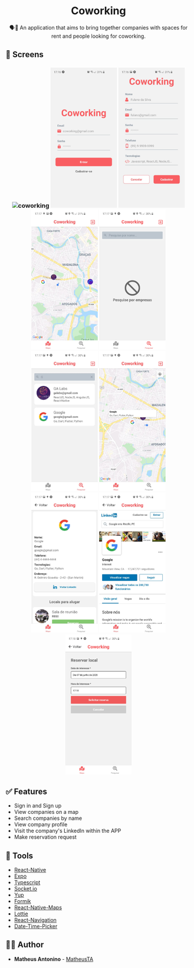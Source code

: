<h1 align="center">
  <strong>Coworking</strong>
</h1>

<p align="center">
🗣👥 An application that aims to bring together companies with spaces for rent and people looking for coworking.
</p>

## 🎨 Screens

<h3 align="center">
  <img alt="coworking" 
    src="./screenshots/rec1.gif?raw=true" width="180px"/>
  <img alt="coworking" 
    src="./screenshots/screen8.png?raw=true" width="180px"/>
  <img alt="coworking" 
    src="./screenshots/screen9.png?raw=true" width="180px"/>
  <img alt="coworking" 
    src="./screenshots/screen7.png?raw=true" width="180px"/>
  <img alt="coworking" 
    src="./screenshots/screen6.png?raw=true" width="180px"/>
  <img alt="coworking" 
    src="./screenshots/screen5.png?raw=true" width="180px"/>
  <img alt="coworking" 
    src="./screenshots/screen4.png?raw=true" width="180px"/>
  <img alt="coworking" 
    src="./screenshots/screen3.png?raw=true" width="180px"/>
  <img alt="coworking" 
    src="./screenshots/screen2.png?raw=true" width="180px"/>
  <img alt="coworking" 
    src="./screenshots/screen1.png?raw=true" width="180px"/>
</h3>

## ✅ Features

- Sign in and Sign up
- View companies on a map
- Search companies by name
- View company profile
- Visit the company's LinkedIn within the APP
- Make reservation request

## 🧰 Tools

- [React-Native](https://reactnative.dev/)
- [Expo](https://docs.expo.io/)
- [Typescript](https://www.typescriptlang.org/)
- [Socket.io](https://socket.io/)
- [Yup](https://github.com/jquense/yup)
- [Formik](https://jaredpalmer.com/formik/docs/overview)
- [React-Native-Maps](https://docs.expo.io/versions/latest/sdk/map-view/)
- [Lottie](https://airbnb.io/lottie/#/react-native)
- [React-Navigation](https://reactnavigation.org/)
- [Date-Time-Picker](https://github.com/react-native-community/datetimepicker)

## 🙋‍♂️ Author

- **Matheus Antonino** - [MatheusTA](https://github.com/matheusTA)

